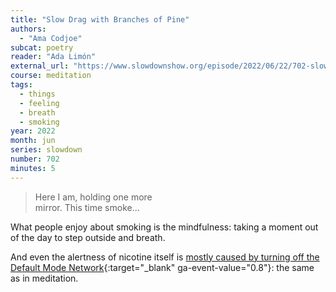 ```yaml
---
title: "Slow Drag with Branches of Pine"
authors:
  - "Ama Codjoe"
subcat: poetry
reader: "Ada Limón"
external_url: "https://www.slowdownshow.org/episode/2022/06/22/702-slow-drag-with-branches-of-pine"
course: meditation
tags:
  - things
  - feeling
  - breath
  - smoking
year: 2022
month: jun
series: slowdown
number: 702
minutes: 5
---
```


> Here I am, holding one more  
mirror. This time smoke...

What people enjoy about smoking is the mindfulness: taking a moment out of the day to step outside and breath.

And even the alertness of nicotine itself is [mostly caused by turning off the Default Mode Network](https://doi.org/10.1523/JNEUROSCI.5129-06.2007){:target="_blank" ga-event-value="0.8"}:
the same as in meditation.

